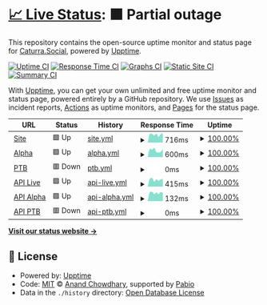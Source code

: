 # [📈 Live Status](https://status.caturra.social): <!--live status--> **🟧 Partial outage**

This repository contains the open-source uptime monitor and status page for [Caturra.Social](https://caturra.social/), powered by [Upptime](https://github.com/upptime/upptime).

[![Uptime CI](https://github.com/CaturraSocial/upptime/workflows/Uptime%20CI/badge.svg)](https://github.com/CaturraSocial/upptime/actions?query=workflow%3A%22Uptime+CI%22)
[![Response Time CI](https://github.com/CaturraSocial/upptime/workflows/Response%20Time%20CI/badge.svg)](https://github.com/CaturraSocial/upptime/actions?query=workflow%3A%22Response+Time+CI%22)
[![Graphs CI](https://github.com/CaturraSocial/upptime/workflows/Graphs%20CI/badge.svg)](https://github.com/CaturraSocial/upptime/actions?query=workflow%3A%22Graphs+CI%22)
[![Static Site CI](https://github.com/CaturraSocial/upptime/workflows/Static%20Site%20CI/badge.svg)](https://github.com/CaturraSocial/upptime/actions?query=workflow%3A%22Static+Site+CI%22)
[![Summary CI](https://github.com/CaturraSocial/upptime/workflows/Summary%20CI/badge.svg)](https://github.com/CaturraSocial/upptime/actions?query=workflow%3A%22Summary+CI%22)

With [Upptime](https://upptime.js.org), you can get your own unlimited and free uptime monitor and status page, powered entirely by a GitHub repository. We use [Issues](https://github.com/CaturraSocial/upptime/issues) as incident reports, [Actions](https://github.com/CaturraSocial/upptime/actions) as uptime monitors, and [Pages](https://status.caturra.social) for the status page.

<!--start: status pages-->
<!-- This summary is generated by Upptime (https://github.com/upptime/upptime) -->
<!-- Do not edit this manually, your changes will be overwritten -->
<!-- prettier-ignore -->
| URL | Status | History | Response Time | Uptime |
| --- | ------ | ------- | ------------- | ------ |
| <img alt="" src="https://icons.duckduckgo.com/ip3/caturra.social.ico" height="13"> [Site](https://caturra.social) | 🟩 Up | [site.yml](https://github.com/CaturraSocial/upptime/commits/HEAD/history/site.yml) | <details><summary><img alt="Response time graph" src="./graphs/site/response-time-week.png" height="20"> 716ms</summary><br><a href="https://status.caturra.social/history/site"><img alt="Response time 678" src="https://img.shields.io/endpoint?url=https%3A%2F%2Fraw.githubusercontent.com%2FCaturraSocial%2Fupptime%2FHEAD%2Fapi%2Fsite%2Fresponse-time.json"></a><br><a href="https://status.caturra.social/history/site"><img alt="24-hour response time 833" src="https://img.shields.io/endpoint?url=https%3A%2F%2Fraw.githubusercontent.com%2FCaturraSocial%2Fupptime%2FHEAD%2Fapi%2Fsite%2Fresponse-time-day.json"></a><br><a href="https://status.caturra.social/history/site"><img alt="7-day response time 716" src="https://img.shields.io/endpoint?url=https%3A%2F%2Fraw.githubusercontent.com%2FCaturraSocial%2Fupptime%2FHEAD%2Fapi%2Fsite%2Fresponse-time-week.json"></a><br><a href="https://status.caturra.social/history/site"><img alt="30-day response time 668" src="https://img.shields.io/endpoint?url=https%3A%2F%2Fraw.githubusercontent.com%2FCaturraSocial%2Fupptime%2FHEAD%2Fapi%2Fsite%2Fresponse-time-month.json"></a><br><a href="https://status.caturra.social/history/site"><img alt="1-year response time 678" src="https://img.shields.io/endpoint?url=https%3A%2F%2Fraw.githubusercontent.com%2FCaturraSocial%2Fupptime%2FHEAD%2Fapi%2Fsite%2Fresponse-time-year.json"></a></details> | <details><summary><a href="https://status.caturra.social/history/site">100.00%</a></summary><a href="https://status.caturra.social/history/site"><img alt="All-time uptime 99.84%" src="https://img.shields.io/endpoint?url=https%3A%2F%2Fraw.githubusercontent.com%2FCaturraSocial%2Fupptime%2FHEAD%2Fapi%2Fsite%2Fuptime.json"></a><br><a href="https://status.caturra.social/history/site"><img alt="24-hour uptime 100.00%" src="https://img.shields.io/endpoint?url=https%3A%2F%2Fraw.githubusercontent.com%2FCaturraSocial%2Fupptime%2FHEAD%2Fapi%2Fsite%2Fuptime-day.json"></a><br><a href="https://status.caturra.social/history/site"><img alt="7-day uptime 100.00%" src="https://img.shields.io/endpoint?url=https%3A%2F%2Fraw.githubusercontent.com%2FCaturraSocial%2Fupptime%2FHEAD%2Fapi%2Fsite%2Fuptime-week.json"></a><br><a href="https://status.caturra.social/history/site"><img alt="30-day uptime 99.89%" src="https://img.shields.io/endpoint?url=https%3A%2F%2Fraw.githubusercontent.com%2FCaturraSocial%2Fupptime%2FHEAD%2Fapi%2Fsite%2Fuptime-month.json"></a><br><a href="https://status.caturra.social/history/site"><img alt="1-year uptime 99.84%" src="https://img.shields.io/endpoint?url=https%3A%2F%2Fraw.githubusercontent.com%2FCaturraSocial%2Fupptime%2FHEAD%2Fapi%2Fsite%2Fuptime-year.json"></a></details>
| <img alt="" src="https://icons.duckduckgo.com/ip3/alpha.caturra.social.ico" height="13"> [Alpha](https://alpha.caturra.social) | 🟩 Up | [alpha.yml](https://github.com/CaturraSocial/upptime/commits/HEAD/history/alpha.yml) | <details><summary><img alt="Response time graph" src="./graphs/alpha/response-time-week.png" height="20"> 600ms</summary><br><a href="https://status.caturra.social/history/alpha"><img alt="Response time 601" src="https://img.shields.io/endpoint?url=https%3A%2F%2Fraw.githubusercontent.com%2FCaturraSocial%2Fupptime%2FHEAD%2Fapi%2Falpha%2Fresponse-time.json"></a><br><a href="https://status.caturra.social/history/alpha"><img alt="24-hour response time 694" src="https://img.shields.io/endpoint?url=https%3A%2F%2Fraw.githubusercontent.com%2FCaturraSocial%2Fupptime%2FHEAD%2Fapi%2Falpha%2Fresponse-time-day.json"></a><br><a href="https://status.caturra.social/history/alpha"><img alt="7-day response time 600" src="https://img.shields.io/endpoint?url=https%3A%2F%2Fraw.githubusercontent.com%2FCaturraSocial%2Fupptime%2FHEAD%2Fapi%2Falpha%2Fresponse-time-week.json"></a><br><a href="https://status.caturra.social/history/alpha"><img alt="30-day response time 614" src="https://img.shields.io/endpoint?url=https%3A%2F%2Fraw.githubusercontent.com%2FCaturraSocial%2Fupptime%2FHEAD%2Fapi%2Falpha%2Fresponse-time-month.json"></a><br><a href="https://status.caturra.social/history/alpha"><img alt="1-year response time 601" src="https://img.shields.io/endpoint?url=https%3A%2F%2Fraw.githubusercontent.com%2FCaturraSocial%2Fupptime%2FHEAD%2Fapi%2Falpha%2Fresponse-time-year.json"></a></details> | <details><summary><a href="https://status.caturra.social/history/alpha">100.00%</a></summary><a href="https://status.caturra.social/history/alpha"><img alt="All-time uptime 99.79%" src="https://img.shields.io/endpoint?url=https%3A%2F%2Fraw.githubusercontent.com%2FCaturraSocial%2Fupptime%2FHEAD%2Fapi%2Falpha%2Fuptime.json"></a><br><a href="https://status.caturra.social/history/alpha"><img alt="24-hour uptime 100.00%" src="https://img.shields.io/endpoint?url=https%3A%2F%2Fraw.githubusercontent.com%2FCaturraSocial%2Fupptime%2FHEAD%2Fapi%2Falpha%2Fuptime-day.json"></a><br><a href="https://status.caturra.social/history/alpha"><img alt="7-day uptime 100.00%" src="https://img.shields.io/endpoint?url=https%3A%2F%2Fraw.githubusercontent.com%2FCaturraSocial%2Fupptime%2FHEAD%2Fapi%2Falpha%2Fuptime-week.json"></a><br><a href="https://status.caturra.social/history/alpha"><img alt="30-day uptime 99.57%" src="https://img.shields.io/endpoint?url=https%3A%2F%2Fraw.githubusercontent.com%2FCaturraSocial%2Fupptime%2FHEAD%2Fapi%2Falpha%2Fuptime-month.json"></a><br><a href="https://status.caturra.social/history/alpha"><img alt="1-year uptime 99.79%" src="https://img.shields.io/endpoint?url=https%3A%2F%2Fraw.githubusercontent.com%2FCaturraSocial%2Fupptime%2FHEAD%2Fapi%2Falpha%2Fuptime-year.json"></a></details>
| <img alt="" src="https://icons.duckduckgo.com/ip3/ptb.caturra.social.ico" height="13"> [PTB](https://ptb.caturra.social) | 🟥 Down | [ptb.yml](https://github.com/CaturraSocial/upptime/commits/HEAD/history/ptb.yml) | <details><summary><img alt="Response time graph" src="./graphs/ptb/response-time-week.png" height="20"> 0ms</summary><br><a href="https://status.caturra.social/history/ptb"><img alt="Response time 653" src="https://img.shields.io/endpoint?url=https%3A%2F%2Fraw.githubusercontent.com%2FCaturraSocial%2Fupptime%2FHEAD%2Fapi%2Fptb%2Fresponse-time.json"></a><br><a href="https://status.caturra.social/history/ptb"><img alt="24-hour response time 0" src="https://img.shields.io/endpoint?url=https%3A%2F%2Fraw.githubusercontent.com%2FCaturraSocial%2Fupptime%2FHEAD%2Fapi%2Fptb%2Fresponse-time-day.json"></a><br><a href="https://status.caturra.social/history/ptb"><img alt="7-day response time 0" src="https://img.shields.io/endpoint?url=https%3A%2F%2Fraw.githubusercontent.com%2FCaturraSocial%2Fupptime%2FHEAD%2Fapi%2Fptb%2Fresponse-time-week.json"></a><br><a href="https://status.caturra.social/history/ptb"><img alt="30-day response time 0" src="https://img.shields.io/endpoint?url=https%3A%2F%2Fraw.githubusercontent.com%2FCaturraSocial%2Fupptime%2FHEAD%2Fapi%2Fptb%2Fresponse-time-month.json"></a><br><a href="https://status.caturra.social/history/ptb"><img alt="1-year response time 653" src="https://img.shields.io/endpoint?url=https%3A%2F%2Fraw.githubusercontent.com%2FCaturraSocial%2Fupptime%2FHEAD%2Fapi%2Fptb%2Fresponse-time-year.json"></a></details> | <details><summary><a href="https://status.caturra.social/history/ptb">100.00%</a></summary><a href="https://status.caturra.social/history/ptb"><img alt="All-time uptime 98.24%" src="https://img.shields.io/endpoint?url=https%3A%2F%2Fraw.githubusercontent.com%2FCaturraSocial%2Fupptime%2FHEAD%2Fapi%2Fptb%2Fuptime.json"></a><br><a href="https://status.caturra.social/history/ptb"><img alt="24-hour uptime 100.00%" src="https://img.shields.io/endpoint?url=https%3A%2F%2Fraw.githubusercontent.com%2FCaturraSocial%2Fupptime%2FHEAD%2Fapi%2Fptb%2Fuptime-day.json"></a><br><a href="https://status.caturra.social/history/ptb"><img alt="7-day uptime 100.00%" src="https://img.shields.io/endpoint?url=https%3A%2F%2Fraw.githubusercontent.com%2FCaturraSocial%2Fupptime%2FHEAD%2Fapi%2Fptb%2Fuptime-week.json"></a><br><a href="https://status.caturra.social/history/ptb"><img alt="30-day uptime 100.00%" src="https://img.shields.io/endpoint?url=https%3A%2F%2Fraw.githubusercontent.com%2FCaturraSocial%2Fupptime%2FHEAD%2Fapi%2Fptb%2Fuptime-month.json"></a><br><a href="https://status.caturra.social/history/ptb"><img alt="1-year uptime 98.24%" src="https://img.shields.io/endpoint?url=https%3A%2F%2Fraw.githubusercontent.com%2FCaturraSocial%2Fupptime%2FHEAD%2Fapi%2Fptb%2Fuptime-year.json"></a></details>
| <img alt="" src="https://icons.duckduckgo.com/ip3/caturra.social.ico" height="13"> [API Live](https://caturra.social/api/v1/ping) | 🟩 Up | [api-live.yml](https://github.com/CaturraSocial/upptime/commits/HEAD/history/api-live.yml) | <details><summary><img alt="Response time graph" src="./graphs/api-live/response-time-week.png" height="20"> 415ms</summary><br><a href="https://status.caturra.social/history/api-live"><img alt="Response time 264" src="https://img.shields.io/endpoint?url=https%3A%2F%2Fraw.githubusercontent.com%2FCaturraSocial%2Fupptime%2FHEAD%2Fapi%2Fapi-live%2Fresponse-time.json"></a><br><a href="https://status.caturra.social/history/api-live"><img alt="24-hour response time 458" src="https://img.shields.io/endpoint?url=https%3A%2F%2Fraw.githubusercontent.com%2FCaturraSocial%2Fupptime%2FHEAD%2Fapi%2Fapi-live%2Fresponse-time-day.json"></a><br><a href="https://status.caturra.social/history/api-live"><img alt="7-day response time 415" src="https://img.shields.io/endpoint?url=https%3A%2F%2Fraw.githubusercontent.com%2FCaturraSocial%2Fupptime%2FHEAD%2Fapi%2Fapi-live%2Fresponse-time-week.json"></a><br><a href="https://status.caturra.social/history/api-live"><img alt="30-day response time 393" src="https://img.shields.io/endpoint?url=https%3A%2F%2Fraw.githubusercontent.com%2FCaturraSocial%2Fupptime%2FHEAD%2Fapi%2Fapi-live%2Fresponse-time-month.json"></a><br><a href="https://status.caturra.social/history/api-live"><img alt="1-year response time 264" src="https://img.shields.io/endpoint?url=https%3A%2F%2Fraw.githubusercontent.com%2FCaturraSocial%2Fupptime%2FHEAD%2Fapi%2Fapi-live%2Fresponse-time-year.json"></a></details> | <details><summary><a href="https://status.caturra.social/history/api-live">100.00%</a></summary><a href="https://status.caturra.social/history/api-live"><img alt="All-time uptime 99.82%" src="https://img.shields.io/endpoint?url=https%3A%2F%2Fraw.githubusercontent.com%2FCaturraSocial%2Fupptime%2FHEAD%2Fapi%2Fapi-live%2Fuptime.json"></a><br><a href="https://status.caturra.social/history/api-live"><img alt="24-hour uptime 100.00%" src="https://img.shields.io/endpoint?url=https%3A%2F%2Fraw.githubusercontent.com%2FCaturraSocial%2Fupptime%2FHEAD%2Fapi%2Fapi-live%2Fuptime-day.json"></a><br><a href="https://status.caturra.social/history/api-live"><img alt="7-day uptime 100.00%" src="https://img.shields.io/endpoint?url=https%3A%2F%2Fraw.githubusercontent.com%2FCaturraSocial%2Fupptime%2FHEAD%2Fapi%2Fapi-live%2Fuptime-week.json"></a><br><a href="https://status.caturra.social/history/api-live"><img alt="30-day uptime 99.89%" src="https://img.shields.io/endpoint?url=https%3A%2F%2Fraw.githubusercontent.com%2FCaturraSocial%2Fupptime%2FHEAD%2Fapi%2Fapi-live%2Fuptime-month.json"></a><br><a href="https://status.caturra.social/history/api-live"><img alt="1-year uptime 99.82%" src="https://img.shields.io/endpoint?url=https%3A%2F%2Fraw.githubusercontent.com%2FCaturraSocial%2Fupptime%2FHEAD%2Fapi%2Fapi-live%2Fuptime-year.json"></a></details>
| <img alt="" src="https://icons.duckduckgo.com/ip3/alpha.caturra.social.ico" height="13"> [API Alpha](https://alpha.caturra.social/api/v1/ping) | 🟩 Up | [api-alpha.yml](https://github.com/CaturraSocial/upptime/commits/HEAD/history/api-alpha.yml) | <details><summary><img alt="Response time graph" src="./graphs/api-alpha/response-time-week.png" height="20"> 132ms</summary><br><a href="https://status.caturra.social/history/api-alpha"><img alt="Response time 139" src="https://img.shields.io/endpoint?url=https%3A%2F%2Fraw.githubusercontent.com%2FCaturraSocial%2Fupptime%2FHEAD%2Fapi%2Fapi-alpha%2Fresponse-time.json"></a><br><a href="https://status.caturra.social/history/api-alpha"><img alt="24-hour response time 133" src="https://img.shields.io/endpoint?url=https%3A%2F%2Fraw.githubusercontent.com%2FCaturraSocial%2Fupptime%2FHEAD%2Fapi%2Fapi-alpha%2Fresponse-time-day.json"></a><br><a href="https://status.caturra.social/history/api-alpha"><img alt="7-day response time 132" src="https://img.shields.io/endpoint?url=https%3A%2F%2Fraw.githubusercontent.com%2FCaturraSocial%2Fupptime%2FHEAD%2Fapi%2Fapi-alpha%2Fresponse-time-week.json"></a><br><a href="https://status.caturra.social/history/api-alpha"><img alt="30-day response time 140" src="https://img.shields.io/endpoint?url=https%3A%2F%2Fraw.githubusercontent.com%2FCaturraSocial%2Fupptime%2FHEAD%2Fapi%2Fapi-alpha%2Fresponse-time-month.json"></a><br><a href="https://status.caturra.social/history/api-alpha"><img alt="1-year response time 139" src="https://img.shields.io/endpoint?url=https%3A%2F%2Fraw.githubusercontent.com%2FCaturraSocial%2Fupptime%2FHEAD%2Fapi%2Fapi-alpha%2Fresponse-time-year.json"></a></details> | <details><summary><a href="https://status.caturra.social/history/api-alpha">100.00%</a></summary><a href="https://status.caturra.social/history/api-alpha"><img alt="All-time uptime 99.79%" src="https://img.shields.io/endpoint?url=https%3A%2F%2Fraw.githubusercontent.com%2FCaturraSocial%2Fupptime%2FHEAD%2Fapi%2Fapi-alpha%2Fuptime.json"></a><br><a href="https://status.caturra.social/history/api-alpha"><img alt="24-hour uptime 100.00%" src="https://img.shields.io/endpoint?url=https%3A%2F%2Fraw.githubusercontent.com%2FCaturraSocial%2Fupptime%2FHEAD%2Fapi%2Fapi-alpha%2Fuptime-day.json"></a><br><a href="https://status.caturra.social/history/api-alpha"><img alt="7-day uptime 100.00%" src="https://img.shields.io/endpoint?url=https%3A%2F%2Fraw.githubusercontent.com%2FCaturraSocial%2Fupptime%2FHEAD%2Fapi%2Fapi-alpha%2Fuptime-week.json"></a><br><a href="https://status.caturra.social/history/api-alpha"><img alt="30-day uptime 99.57%" src="https://img.shields.io/endpoint?url=https%3A%2F%2Fraw.githubusercontent.com%2FCaturraSocial%2Fupptime%2FHEAD%2Fapi%2Fapi-alpha%2Fuptime-month.json"></a><br><a href="https://status.caturra.social/history/api-alpha"><img alt="1-year uptime 99.79%" src="https://img.shields.io/endpoint?url=https%3A%2F%2Fraw.githubusercontent.com%2FCaturraSocial%2Fupptime%2FHEAD%2Fapi%2Fapi-alpha%2Fuptime-year.json"></a></details>
| <img alt="" src="https://icons.duckduckgo.com/ip3/ptb.caturra.social.ico" height="13"> [API PTB](https://ptb.caturra.social/api/v1/ping) | 🟥 Down | [api-ptb.yml](https://github.com/CaturraSocial/upptime/commits/HEAD/history/api-ptb.yml) | <details><summary><img alt="Response time graph" src="./graphs/api-ptb/response-time-week.png" height="20"> 0ms</summary><br><a href="https://status.caturra.social/history/api-ptb"><img alt="Response time 143" src="https://img.shields.io/endpoint?url=https%3A%2F%2Fraw.githubusercontent.com%2FCaturraSocial%2Fupptime%2FHEAD%2Fapi%2Fapi-ptb%2Fresponse-time.json"></a><br><a href="https://status.caturra.social/history/api-ptb"><img alt="24-hour response time 0" src="https://img.shields.io/endpoint?url=https%3A%2F%2Fraw.githubusercontent.com%2FCaturraSocial%2Fupptime%2FHEAD%2Fapi%2Fapi-ptb%2Fresponse-time-day.json"></a><br><a href="https://status.caturra.social/history/api-ptb"><img alt="7-day response time 0" src="https://img.shields.io/endpoint?url=https%3A%2F%2Fraw.githubusercontent.com%2FCaturraSocial%2Fupptime%2FHEAD%2Fapi%2Fapi-ptb%2Fresponse-time-week.json"></a><br><a href="https://status.caturra.social/history/api-ptb"><img alt="30-day response time 0" src="https://img.shields.io/endpoint?url=https%3A%2F%2Fraw.githubusercontent.com%2FCaturraSocial%2Fupptime%2FHEAD%2Fapi%2Fapi-ptb%2Fresponse-time-month.json"></a><br><a href="https://status.caturra.social/history/api-ptb"><img alt="1-year response time 143" src="https://img.shields.io/endpoint?url=https%3A%2F%2Fraw.githubusercontent.com%2FCaturraSocial%2Fupptime%2FHEAD%2Fapi%2Fapi-ptb%2Fresponse-time-year.json"></a></details> | <details><summary><a href="https://status.caturra.social/history/api-ptb">100.00%</a></summary><a href="https://status.caturra.social/history/api-ptb"><img alt="All-time uptime 98.24%" src="https://img.shields.io/endpoint?url=https%3A%2F%2Fraw.githubusercontent.com%2FCaturraSocial%2Fupptime%2FHEAD%2Fapi%2Fapi-ptb%2Fuptime.json"></a><br><a href="https://status.caturra.social/history/api-ptb"><img alt="24-hour uptime 100.00%" src="https://img.shields.io/endpoint?url=https%3A%2F%2Fraw.githubusercontent.com%2FCaturraSocial%2Fupptime%2FHEAD%2Fapi%2Fapi-ptb%2Fuptime-day.json"></a><br><a href="https://status.caturra.social/history/api-ptb"><img alt="7-day uptime 100.00%" src="https://img.shields.io/endpoint?url=https%3A%2F%2Fraw.githubusercontent.com%2FCaturraSocial%2Fupptime%2FHEAD%2Fapi%2Fapi-ptb%2Fuptime-week.json"></a><br><a href="https://status.caturra.social/history/api-ptb"><img alt="30-day uptime 100.00%" src="https://img.shields.io/endpoint?url=https%3A%2F%2Fraw.githubusercontent.com%2FCaturraSocial%2Fupptime%2FHEAD%2Fapi%2Fapi-ptb%2Fuptime-month.json"></a><br><a href="https://status.caturra.social/history/api-ptb"><img alt="1-year uptime 98.24%" src="https://img.shields.io/endpoint?url=https%3A%2F%2Fraw.githubusercontent.com%2FCaturraSocial%2Fupptime%2FHEAD%2Fapi%2Fapi-ptb%2Fuptime-year.json"></a></details>

<!--end: status pages-->

[**Visit our status website →**](https://status.caturra.social)

## 📄 License

- Powered by: [Upptime](https://github.com/upptime/upptime)
- Code: [MIT](./LICENSE) © [Anand Chowdhary](https://anandchowdhary.com), supported by [Pabio](https://pabio.com)
- Data in the `./history` directory: [Open Database License](https://opendatacommons.org/licenses/odbl/1-0/)
